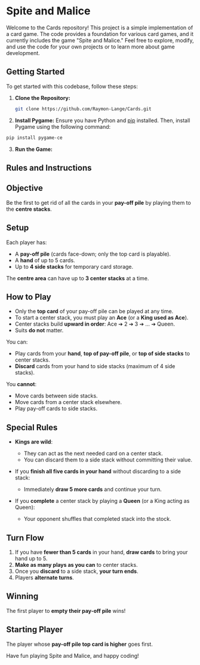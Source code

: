 # Spite and Malice

Welcome to the Cards repository! This project is a simple implementation of a card game. The code provides a foundation for various card games, and it currently includes the game "Spite and Malice." Feel free to explore, modify, and use the code for your own projects or to learn more about game development.

## Getting Started

To get started with this codebase, follow these steps:

1. **Clone the Repository:**
   ```bash
   git clone https://github.com/Raymon-Lange/Cards.git


2.  **Install Pygame:**
  Ensure you have Python and [pip](https://pip.pypa.io/en/stable/installation/) installed. Then, install Pygame using the following command:
  ```bash
  pip install pygame-ce

  ```
3. **Run the Game:**


## Rules and Instructions

## Objective
Be the first to get rid of all the cards in your **pay-off pile** by playing them to the **centre stacks**.

## Setup
Each player has:
- A **pay-off pile** (cards face-down; only the top card is playable).
- A **hand** of up to 5 cards.
- Up to **4 side stacks** for temporary card storage.

The **centre area** can have up to **3 center stacks** at a time.

## How to Play
- Only the **top card** of your pay-off pile can be played at any time.
- To start a center stack, you must play an **Ace** (or a **King used as Ace**).
- Center stacks build **upward in order**: Ace ➔ 2 ➔ 3 ➔ … ➔ Queen.
- Suits **do not** matter.

You can:
- Play cards from your **hand**, **top of pay-off pile**, or **top of side stacks** to center stacks.
- **Discard** cards from your hand to side stacks (maximum of 4 side stacks).

You **cannot**:
- Move cards between side stacks.
- Move cards from a center stack elsewhere.
- Play pay-off cards to side stacks.

## Special Rules
- **Kings are wild**:
  - They can act as the next needed card on a center stack.
  - You can discard them to a side stack without committing their value.

- If you **finish all five cards in your hand** without discarding to a side stack:
  - Immediately **draw 5 more cards** and continue your turn.

- If you **complete** a center stack by playing a **Queen** (or a King acting as Queen):
  - Your opponent shuffles that completed stack into the stock.

## Turn Flow
1. If you have **fewer than 5 cards** in your hand, **draw cards** to bring your hand up to 5.
2. **Make as many plays as you can** to center stacks.
3. Once you **discard** to a side stack, **your turn ends**.
4. Players **alternate turns**.

## Winning
The first player to **empty their pay-off pile** wins!

## Starting Player
The player whose **pay-off pile top card is higher** goes first.

Have fun playing Spite and Malice, and happy coding!
